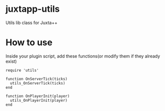 # juxtapp-utils
Utils lib class for Juxta++

# How to use
Inside your plugin script, add these functions(or modify them if they already exist)

    require 'utils'
    
    function OnServerTick(ticks)
      utils_OnServerTick(ticks)
    end
    
    function OnPlayerInit(player)
      utils_OnPlayerInit(player)
    end
